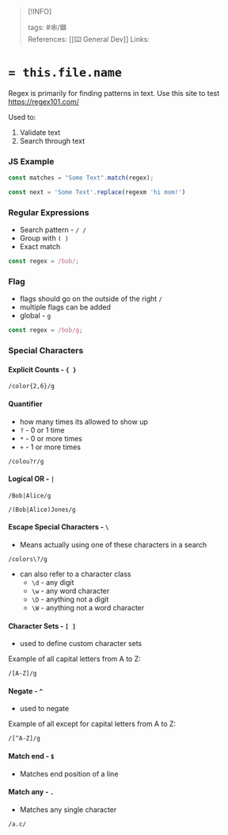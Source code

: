 
> [!INFO]
> 
> tags:  #🕸️/🟦  
> References:  [[⌨️ General Dev]]
> Links:


# `= this.file.name`

Regex is primarily for finding patterns in text. Use this site to test https://regex101.com/

Used to:

1. Validate text
2. Search through text

### JS Example

```js
const matches = "Some Text".match(regex);
```

```js
const next = 'Some Text'.replace(regexm 'hi mom!')
```

### Regular Expressions

- Search pattern - `/ /`
- Group with `( )`
- Exact match

```js
const regex = /bob/;
```

### Flag

- flags should go on the outside of the right `/`
- multiple flags can be added
- global - `g`

```js
const regex = /bob/g;
```

### Special Characters

#### Explicit Counts - `{ }`

```regex
/color{2,6}/g
```

#### Quantifier

- how many times its allowed to show up
- `?` - 0 or 1 time
- `*` - 0 or more times
- `+` - 1 or more times

```regex
/colou?r/g
```

#### Logical OR - `|`

```regex
/Bob|Alice/g
```

```regex
/(Bob|Alice)Jones/g
```

#### Escape Special Characters - `\`

- Means actually using one of these characters in a search

```regex
/colors\?/g
```

- can also refer to a character class
  - `\d` - any digit
  - `\w` - any word character
  - `\D` - anything not a digit
  - `\W` - anything not a word character

#### Character Sets - `[ ]`

- used to define custom character sets

Example of all capital letters from A to Z:

```regex
/[A-Z]/g
```

#### Negate - `^`

- used to negate

Example of all except for capital letters from A to Z:

```regex
/[^A-Z]/g
```

#### Match end - `$`

- Matches end position of a line

#### Match any - `.`

- Matches any single character

```regex
/a.c/
```
